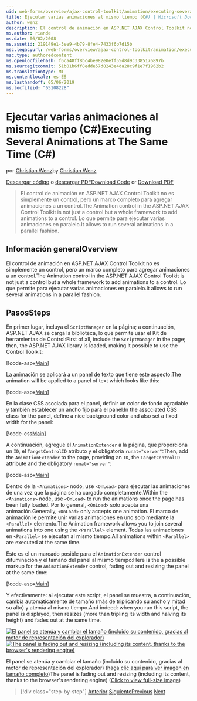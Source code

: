 ```yaml
---
uid: web-forms/overview/ajax-control-toolkit/animation/executing-several-animations-at-the-same-time-cs
title: Ejecutar varias animaciones al mismo tiempo (C#) | Microsoft Docs
author: wenz
description: El control de animación en ASP.NET AJAX Control Toolkit no es simplemente un control, pero un marco completo para agregar animaciones a un control. Lo que permite para ejecutar severa...
ms.author: riande
ms.date: 06/02/2008
ms.assetid: 219149e1-3ee9-4b79-8fe4-7433f6b7d15b
msc.legacyurl: /web-forms/overview/ajax-control-toolkit/animation/executing-several-animations-at-the-same-time-cs
msc.type: authoredcontent
ms.openlocfilehash: f6ca48ff8bc4be982e0eff55d8d9c3385176897b
ms.sourcegitcommit: 51b01b6ff8edde57d8243e4da28c9f1e7f1962b2
ms.translationtype: MT
ms.contentlocale: es-ES
ms.lasthandoff: 05/06/2019
ms.locfileid: "65108228"
---
```

# <a name="executing-several-animations-at-the-same-time-c"></a><span data-ttu-id="0203a-104">Ejecutar varias animaciones al mismo tiempo (C#)</span><span class="sxs-lookup"><span data-stu-id="0203a-104">Executing Several Animations at The Same Time (C#)</span></span>

<span data-ttu-id="0203a-105">por [Christian Wenz](https://github.com/wenz)</span><span class="sxs-lookup"><span data-stu-id="0203a-105">by [Christian Wenz](https://github.com/wenz)</span></span>

<span data-ttu-id="0203a-106">[Descargar código](http://download.microsoft.com/download/f/9/a/f9a26acd-8df4-4484-8a18-199e4598f411/Animation2.cs.zip) o [descargar PDF](http://download.microsoft.com/download/6/7/1/6718d452-ff89-4d3f-a90e-c74ec2d636a3/animation2CS.pdf)</span><span class="sxs-lookup"><span data-stu-id="0203a-106">[Download Code](http://download.microsoft.com/download/f/9/a/f9a26acd-8df4-4484-8a18-199e4598f411/Animation2.cs.zip) or [Download PDF](http://download.microsoft.com/download/6/7/1/6718d452-ff89-4d3f-a90e-c74ec2d636a3/animation2CS.pdf)</span></span>

> <span data-ttu-id="0203a-107">El control de animación en ASP.NET AJAX Control Toolkit no es simplemente un control, pero un marco completo para agregar animaciones a un control.</span><span class="sxs-lookup"><span data-stu-id="0203a-107">The Animation control in the ASP.NET AJAX Control Toolkit is not just a control but a whole framework to add animations to a control.</span></span> <span data-ttu-id="0203a-108">Lo que permite para ejecutar varias animaciones en paralelo.</span><span class="sxs-lookup"><span data-stu-id="0203a-108">It allows to run several animations in a parallel fashion.</span></span>

## <a name="overview"></a><span data-ttu-id="0203a-109">Información general</span><span class="sxs-lookup"><span data-stu-id="0203a-109">Overview</span></span>

<span data-ttu-id="0203a-110">El control de animación en ASP.NET AJAX Control Toolkit no es simplemente un control, pero un marco completo para agregar animaciones a un control.</span><span class="sxs-lookup"><span data-stu-id="0203a-110">The Animation control in the ASP.NET AJAX Control Toolkit is not just a control but a whole framework to add animations to a control.</span></span> <span data-ttu-id="0203a-111">Lo que permite para ejecutar varias animaciones en paralelo.</span><span class="sxs-lookup"><span data-stu-id="0203a-111">It allows to run several animations in a parallel fashion.</span></span>

## <a name="steps"></a><span data-ttu-id="0203a-112">Pasos</span><span class="sxs-lookup"><span data-stu-id="0203a-112">Steps</span></span>

<span data-ttu-id="0203a-113">En primer lugar, incluya el `ScriptManager` en la página; a continuación, ASP.NET AJAX se carga la biblioteca, lo que permite usar el Kit de herramientas de Control:</span><span class="sxs-lookup"><span data-stu-id="0203a-113">First of all, include the `ScriptManager` in the page; then, the ASP.NET AJAX library is loaded, making it possible to use the Control Toolkit:</span></span>

[!code-aspx[Main](executing-several-animations-at-the-same-time-cs/samples/sample1.aspx)]

<span data-ttu-id="0203a-114">La animación se aplicará a un panel de texto que tiene este aspecto:</span><span class="sxs-lookup"><span data-stu-id="0203a-114">The animation will be applied to a panel of text which looks like this:</span></span>

[!code-aspx[Main](executing-several-animations-at-the-same-time-cs/samples/sample2.aspx)]

<span data-ttu-id="0203a-115">En la clase CSS asociada para el panel, definir un color de fondo agradable y también establecer un ancho fijo para el panel:</span><span class="sxs-lookup"><span data-stu-id="0203a-115">In the associated CSS class for the panel, define a nice background color and also set a fixed width for the panel:</span></span>

[!code-css[Main](executing-several-animations-at-the-same-time-cs/samples/sample3.css)]

<span data-ttu-id="0203a-116">A continuación, agregue el `AnimationExtender` a la página, que proporciona un `ID`, el `TargetControlID` atributo y el obligatoria `runat="server"`:</span><span class="sxs-lookup"><span data-stu-id="0203a-116">Then, add the `AnimationExtender` to the page, providing an `ID`, the `TargetControlID` attribute and the obligatory `runat="server"`:</span></span>

[!code-aspx[Main](executing-several-animations-at-the-same-time-cs/samples/sample4.aspx)]

<span data-ttu-id="0203a-117">Dentro de la `<Animations>` nodo, use `<OnLoad>` para ejecutar las animaciones de una vez que la página se ha cargado completamente.</span><span class="sxs-lookup"><span data-stu-id="0203a-117">Within the `<Animations>` node, use `<OnLoad>` to run the animations once the page has been fully loaded.</span></span> <span data-ttu-id="0203a-118">Por lo general, `<OnLoad>` solo acepta una animación.</span><span class="sxs-lookup"><span data-stu-id="0203a-118">Generally, `<OnLoad>` only accepts one animation.</span></span> <span data-ttu-id="0203a-119">El marco de animación le permite unir varias animaciones en uno solo mediante la `<Parallel>` elemento.</span><span class="sxs-lookup"><span data-stu-id="0203a-119">The Animation framework allows you to join several animations into one using the `<Parallel>` element.</span></span> <span data-ttu-id="0203a-120">Todas las animaciones en `<Parallel>` se ejecutan al mismo tiempo.</span><span class="sxs-lookup"><span data-stu-id="0203a-120">All animations within `<Parallel>` are executed at the same time.</span></span>

<span data-ttu-id="0203a-121">Este es el un marcado posible para el `AnimationExtender` control difuminación y el tamaño del panel al mismo tiempo:</span><span class="sxs-lookup"><span data-stu-id="0203a-121">Here is the a possible markup for the `AnimationExtender` control, fading out and resizing the panel at the same time:</span></span>

[!code-aspx[Main](executing-several-animations-at-the-same-time-cs/samples/sample5.aspx)]

<span data-ttu-id="0203a-122">Y efectivamente: al ejecutar este script, el panel se muestra, a continuación, cambia automáticamente de tamaño (más de triplicando su ancho y mitad su alto) y atenúa al mismo tiempo.</span><span class="sxs-lookup"><span data-stu-id="0203a-122">And indeed: when you run this script, the panel is displayed, then resizes (more than tripling its width and halving its height) and fades out at the same time.</span></span>

<span data-ttu-id="0203a-123">[![El panel se atenúa y cambiar el tamaño (incluido su contenido, gracias al motor de representación del explorador)](executing-several-animations-at-the-same-time-cs/_static/image2.png)](executing-several-animations-at-the-same-time-cs/_static/image1.png)</span><span class="sxs-lookup"><span data-stu-id="0203a-123">[![The panel is fading out and resizing (including its content, thanks to the browser's rendering engine)](executing-several-animations-at-the-same-time-cs/_static/image2.png)](executing-several-animations-at-the-same-time-cs/_static/image1.png)</span></span>

<span data-ttu-id="0203a-124">El panel se atenúa y cambiar el tamaño (incluido su contenido, gracias al motor de representación del explorador) ([haga clic aquí para ver imagen en tamaño completo](executing-several-animations-at-the-same-time-cs/_static/image3.png))</span><span class="sxs-lookup"><span data-stu-id="0203a-124">The panel is fading out and resizing (including its content, thanks to the browser's rendering engine) ([Click to view full-size image](executing-several-animations-at-the-same-time-cs/_static/image3.png))</span></span>

> [!div class="step-by-step"]
> <span data-ttu-id="0203a-125">[Anterior](adding-animation-to-a-control-cs.md)
> [Siguiente](executing-several-animations-after-each-other-cs.md)</span><span class="sxs-lookup"><span data-stu-id="0203a-125">[Previous](adding-animation-to-a-control-cs.md)
[Next](executing-several-animations-after-each-other-cs.md)</span></span>
